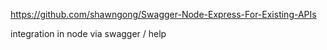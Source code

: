 https://github.com/shawngong/Swagger-Node-Express-For-Existing-APIs

integration in node via swagger / help

